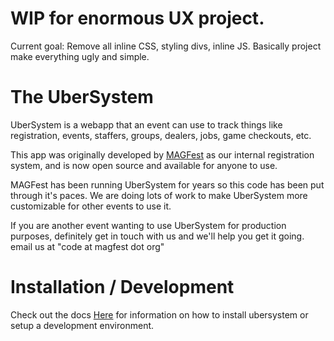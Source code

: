 WIP for enormous UX project.
======

Current goal: Remove all inline CSS, styling divs, inline JS.
Basically project make everything ugly and simple.


The UberSystem
=======

UberSystem is a webapp that an event can use to track things like registration, events, staffers, groups, dealers, jobs, game checkouts, etc.

This app was originally developed by [MAGFest](http://magfest.org) as our internal registration system, and is now open source and available for anyone to use.

MAGFest has been running UberSystem for years so this code has been put through it's paces.  We are doing lots of work to make UberSystem more customizable for other events to use it.

If you are another event wanting to use UberSystem for production purposes, definitely get in touch with us and we'll help you get it going.  email us at "code at magfest dot org"

Installation / Development
===========================

Check out the docs [Here](INSTALL.md) for information on how to install ubersystem or setup a development environment.
